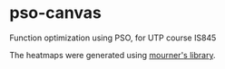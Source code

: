 # pso-canvas
Function optimization using PSO, for UTP course IS845

The heatmaps were generated using [mourner's library](https://github.com/mourner/simpleheat).
